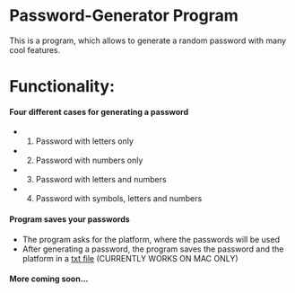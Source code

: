 # Password-Generator Program
 This is a program, which allows to generate a random password with many cool features.
 
 # Functionality:
 #### Four different cases for generating a password
 * 1. Password with letters only
 * 2. Password with numbers only
 * 3. Password with letters and numbers
 * 4. Password with symbols, letters and numbers
 
#### Program saves your passwords
* The program asks for the platform, where the passwords will be used
* After generating a password, the program saves the password and the platform in a [txt file](https://github.com/vas-dav/Password-Generator/blob/main/SavedPasswords/passwords.txt) (CURRENTLY WORKS ON MAC ONLY)

#### More coming soon...
 
 
